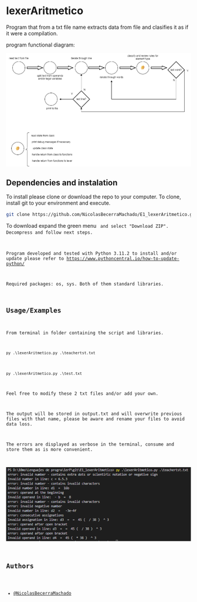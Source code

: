 
# lexerAritmetico

Program that from a txt file name extracts data from file and clasifies it as if it were a compilation.

program functional diagram:

![functional diagram](functionality_diagram.png)
## Dependencies and instalation

To install please clone or download the repo to your computer. To clone, install git to your environment and execute.

```bash
git clone https://github.com/NicolasBecerraMachado/E1_lexerAritmetico.git
```

To download expand the green menu <Code> and select "Download ZIP". Decompress and follow next steps.

Program developed and tested with Python 3.11.2
to install and/or update please refer to https://www.pythoncentral.io/how-to-update-python/

Required packages: os, sys. Both of them standard libraries.
    
## Usage/Examples

From terminal in folder containing the script and libraries.

```python
py .\lexerAritmetico.py .\teachertst.txt
```
```python
py .\lexerAritmetico.py .\test.txt
```

Feel free to modify these 2 txt files and/or add your own.

The output will be stored in output.txt and will overwrite previous files with that name, please be aware and rename your files to avoid data loss.

The errors are displayed as verbose in the terminal, consume and store them as is more convenient.

![run example](extest.png)


## Authors

- [@NicolasBecerraMachado](https://github.com/NicolasBecerraMachado)

